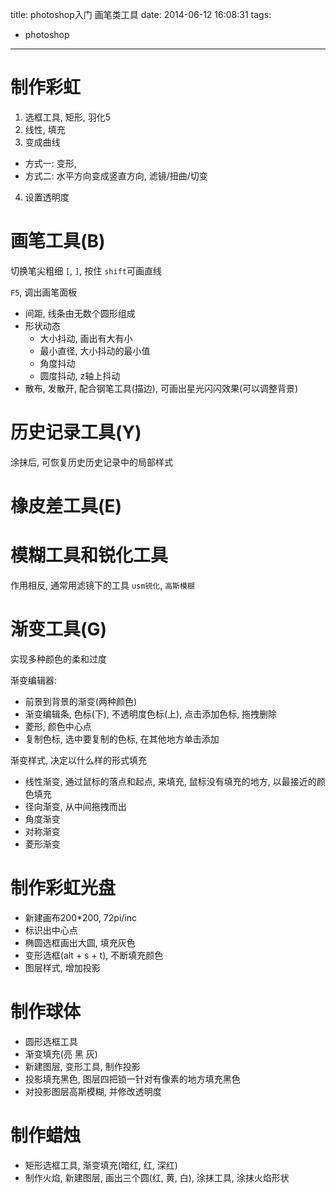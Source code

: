 title: photoshop入门 画笔类工具
date: 2014-06-12 16:08:31
tags:
- photoshop
---

# 制作彩虹 #

1. 选框工具, 矩形, 羽化5
2. 线性, 填充
3. 变成曲线
  * 方式一: 变形,
  * 方式二: 水平方向变成竖直方向, 滤镜/扭曲/切变
4. 设置透明度

# 画笔工具(B) #

切换笔尖粗细 `[`, `]`, 按住 `shift`可画直线

`F5`, 调出画笔面板
* 间距, 线条由无数个圆形组成
* 形状动态
  * 大小抖动, 画出有大有小
  * 最小直径, 大小抖动的最小值
  * 角度抖动
  * 圆度抖动, z轴上抖动
* 散布, 发散开, 配合钢笔工具(描边), 可画出星光闪闪效果(可以调整背景)

# 历史记录工具(Y) #

涂抹后, 可恢复历史历史记录中的局部样式

# 橡皮差工具(E) #

# 模糊工具和锐化工具 #

作用相反, 通常用滤镜下的工具 `usm锐化`, `高斯模糊`

# 渐变工具(G) #
实现多种颜色的柔和过度

渐变编辑器:
* 前景到背景的渐变(两种颜色)
* 渐变编辑条, 色标(下), 不透明度色标(上), 点击添加色标, 拖拽删除
* 菱形, 颜色中心点
* 复制色标, 选中要复制的色标, 在其他地方单击添加

渐变样式, 决定以什么样的形式填充
* 线性渐变, 通过鼠标的落点和起点, 来填充,
鼠标没有填充的地方, 以最接近的颜色填充
* 径向渐变, 从中间拖拽而出
* 角度渐变
* 对称渐变
* 菱形渐变

# 制作彩虹光盘 #

* 新建画布200*200, 72pi/inc
* 标识出中心点
* 椭圆选框画出大圆, 填充灰色
* 变形选框(alt + s + t), 不断填充颜色
* 图层样式, 增加投影

# 制作球体 #

* 圆形选框工具
* 渐变填充(亮 黑 灰)
* 新建图层, 变形工具, 制作投影
* 投影填充黑色, 图层四把锁一针对有像素的地方填充黑色
* 对投影图层高斯模糊, 并修改透明度

# 制作蜡烛 #

* 矩形选框工具, 渐变填充(暗红, 红, 深红)
* 制作火焰, 新建图层, 画出三个圆(红, 黄, 白), 涂抹工具, 涂抹火焰形状
